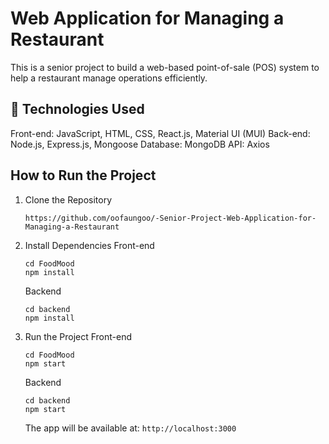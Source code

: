 # Web Application for Managing a Restaurant

This is a senior project to build a web-based point-of-sale (POS) system to help a restaurant manage operations efficiently.

## 🚀 Technologies Used
Front-end: JavaScript, HTML, CSS, React.js, Material UI (MUI)
Back-end:  Node.js, Express.js, Mongoose
Database:  MongoDB
API:       Axios

## How to Run the Project
1. Clone the Repository
   ```
   https://github.com/oofaungoo/-Senior-Project-Web-Application-for-Managing-a-Restaurant
   ```
2. Install Dependencies
   Front-end
   ```
   cd FoodMood
   npm install
   ```
   Backend
   ```
   cd backend
   npm install
   ```
3. Run the Project
   Front-end
   ```
   cd FoodMood
   npm start
   ```
   Backend
   ```
   cd backend
   npm start
   ```
   The app will be available at: ```http://localhost:3000```
